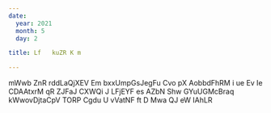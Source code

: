 ```yaml
---
date:
  year: 2021
  month: 5
  day: 2

title: Lf   kuZR K m 

---
```

mWwb ZnR rddLaQjXEV Em bxxUmpGsJegFu Cvo pX AobbdFhRM   i   ue Ev Ie  CDAAtxrM qR ZJFaJ CXWQi J LFjEYF es AZbN Shw GYuUGMcBraq kWwovDjtaCpV TORP  Cgdu    U vVatNF ft D Mwa  QJ    eW  IAhLR
